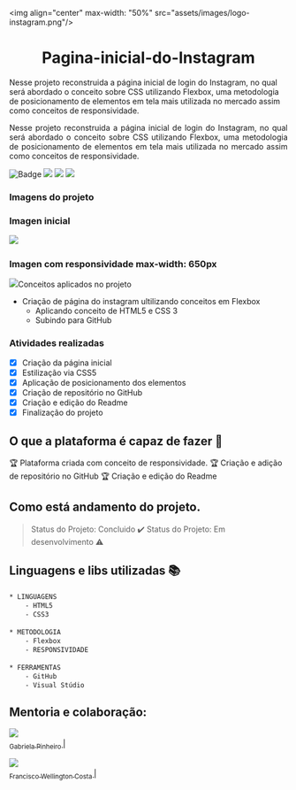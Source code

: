 
<img align="center" max-width: "50%" src="assets/images/logo-instagram.png"/>

<h1 align="center"> Pagina-inicial-do-Instagram </h1>

 Nesse projeto reconstruida a página inicial de login do Instagram, no qual será abordado o conceito sobre CSS utilizando Flexbox, uma metodologia de posicionamento de elementos em tela mais utilizada no mercado assim como conceitos de responsividade.
 
 <p align="justify"> Nesse projeto reconstruida a página inicial de login do Instagram, no qual será abordado o conceito sobre CSS utilizando Flexbox, uma metodologia de posicionamento de elementos em tela mais utilizada no mercado assim como conceitos de responsividade. </p>

 ![Badge](https://img.shields.io/static/v1?label=css&message=linguagem&color=blue&style=for-the-badge&logo=CSS)
<img src="https://img.shields.io/static/v1?label=HTML&message=linguagem&color=green&style=for-the-badge&logo=HTML"/>
<img src="https://img.shields.io/static/v1?label=css&message=metodologia&color=yellow&style=for-the-badge&logo=Flexbox"/>
<img src="https://img.shields.io/static/v1?label=Github&message=plataforma&color=yellow&style=for-the-badge&logo=GITHUB"/>

### Imagens do projeto
<h3>Imagen inicial</h3>
<img src="assets/images/Captura1.PNG/>

<h3>Imagen com responsividade max-width: 1024px</h3>
<img src="assets/images/Captura2.PNG/>

<h3>Imagen com responsividade max-width: 650px</h3>
<img src="assets/images/Captura3.PNG/>


### Conceitos aplicados no projeto
- Criação de página do instagram ultilizando conceitos em Flexbox
    - Aplicando conceito de HTML5 e CSS 3 
    - Subindo para GitHub


### Atividades realizadas 

- [X] Criação da página inicial
- [X] Estilização via CSS5
- [X] Aplicação de posicionamento dos elementos
- [X] Criação de repositório no GitHub
- [X] Criação e edição do Readme
- [X] Finalização do projeto

## O que a plataforma é capaz de fazer :checkered_flag:

:trophy: Plataforma criada com conceito de responsividade.
:trophy: Criação e adição de repositório no GitHub
:trophy: Criação e edição do Readme


## Como está andamento do projeto.

> Status do Projeto: Concluido :heavy_check_mark:
> Status do Projeto: Em desenvolvimento :warning:

## Linguagens e libs utilizadas :books:
    * LINGUAGENS
        - HTML5
        - CSS3

    * METODOLOGIA
        - Flexbox
        - RESPONSIVIDADE

    * FERRAMENTAS
        - GitHub
        - Visual Stúdio

## Mentoria e colaboração:

[<img src="https://avatars1.githubusercontent.com/u/49404599?s=400&u=0a44d5acfb5a8d23a7279826b08027676c113038&v=4" width=115 > <br> <sub> Gabriela Pinheiro </sub>](https://github.com/SpruceGabriela) |

[<img src="https://avatars0.githubusercontent.com/u/46049384?s=400&u=5ffc9ececdad90da42baa09e1892f037e800e0db&v=4" width=115 > <br> <sub> Francisco Wellington Costa </sub>](https://github.com/wellington197) |
